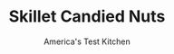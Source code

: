 ---
layout: ../../layouts/MarkdownPostLayout.astro
title: Skillet Candied Nuts
author: America's Test Kitchen
pubDate: 2023-03-15
description: "These sweet and savory nuts are great eaten as a snack or as a topping for cakes, cookies, and other desserts."
image_url: https://res.cloudinary.com/hksqkdlah/image/upload/ar_1:1,c_fill,dpr_2.0,f_auto,fl_lossy.progressive.strip_profile,g_faces:auto,q_auto:low,w_344/SFS_CandiedPistachios-11_qikphd
tags: ["Snacks","Condiments"]
calories: 455
protein: 2
carbohydrates: 7
fats: 
fiber: 1
ingredients: ["1/2 cup coarsely chopped raw,, unsalted nuts","1 tablespoon, water","1 tablespoon, sugar","1/8 teaspoon, table salt"]
serves: 4
time: "25 minutes"
instructions: ["Toast nuts in 10-inch nonstick skillet over medium heat until fragrant and spotty brown, about 3 minutes. Quickly add water, sugar, and salt and stir with rubber spatula to evenly coat nuts.","Cook, stirring often, until sugar mixture caramelizes and nuts begin to clump together, 2 to 3 minutes. Quickly transfer nuts to large plate and spread into even layer. Let cool for 10 minutes. Break nut clusters into small pieces with your hands. Serve."]
nutrition: ["102 mg Potassium","74 mg Phosphorus","12 mg Calcium","38 mg Magnesium","55 mg Sodium","8 g Fat","5 g Monounsaturated","1 g Polyunsaturated","1 g Saturated","1 g Fiber","8 µg Folate (food)","3 g Sugars","3 g Water","7 g Carbs","8 µg Folate equivalent (total)","2 g Protein","113 kcal Energy","3 g Sugars, added","455 calories"]
notes: "Any variety of nuts can be used here, but we’re partial to cashews, pistachios, and almonds. Have all your ingredients prepped and ready to go before you start cooking. As the sugar caramelizes toward the end of cooking, it may start to get a little smoky; this is OK."
---